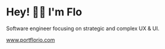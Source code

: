 # Hey! 👋🏼  I'm Flo 

Software engineer focusing on strategic and complex UX & UI. 

www.portflorio.com
